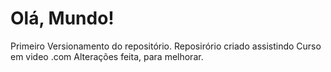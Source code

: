 # Olá, Mundo!
 Primeiro Versionamento do repositório.
Reposirório criado assistindo Curso em video .com
Alterações feita, para melhorar.
